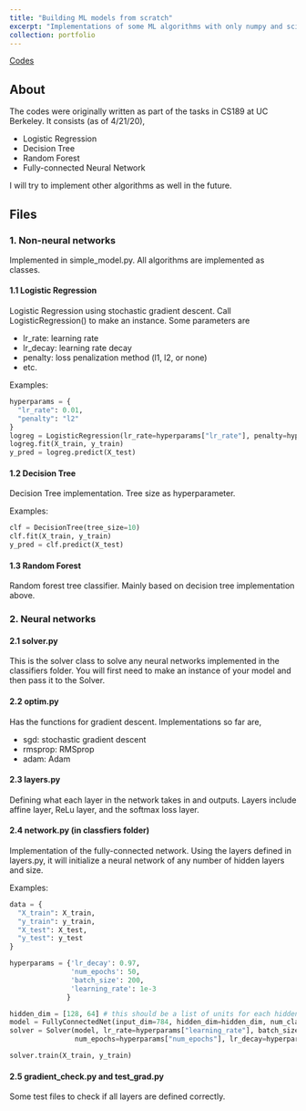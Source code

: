 ```yaml
---
title: "Building ML models from scratch"
excerpt: "Implementations of some ML algorithms with only numpy and scipy"
collection: portfolio
---
```


[Codes](https://github.com/akarimoon/simple-nn)

## About
The codes were originally written as part of the tasks in CS189 at UC Berkeley. It consists (as of 4/21/20),

* Logistic Regression
* Decision Tree
* Random Forest
* Fully-connected Neural Network

I will try to implement other algorithms as well in the future.

## Files

### 1. Non-neural networks
Implemented in simple_model.py. All algorithms are implemented as classes.
#### 1.1 Logistic Regression
Logistic Regression using stochastic gradient descent. Call LogisticRegression() to make an instance. Some parameters are
- lr_rate: learning rate
- lr_decay: learning rate decay
- penalty: loss penalization method (l1, l2, or none)
- etc.

Examples:
```python
hyperparams = {
  "lr_rate": 0.01,
  "penalty": "l2"
}
logreg = LogisticRegression(lr_rate=hyperparams["lr_rate"], penalty=hyperparams["penalty"])
logreg.fit(X_train, y_train)
y_pred = logreg.predict(X_test)
```

#### 1.2 Decision Tree
Decision Tree implementation. Tree size as hyperparameter.

Examples:
```python
clf = DecisionTree(tree_size=10)
clf.fit(X_train, y_train)
y_pred = clf.predict(X_test)
```

#### 1.3 Random Forest
Random forest tree classifier. Mainly based on decision tree implementation above.

### 2. Neural networks
#### 2.1 solver.py
This is the solver class to solve any neural networks implemented in the classifiers folder. You will first need to make an instance of your model and then pass it to the Solver.

#### 2.2 optim.py
Has the functions for gradient descent. Implementations so far are,
- sgd: stochastic gradient descent
- rmsprop: RMSprop
- adam: Adam

#### 2.3 layers.py
Defining what each layer in the network takes in and outputs. Layers include affine layer, ReLu layer, and the softmax loss layer.

#### 2.4 network.py (in classfiers folder)
Implementation of the fully-connected network. Using the layers defined in layers.py, it will initialize a neural network of any number of hidden layers and size.

Examples:
```python
data = {
  "X_train": X_train,
  "y_train": y_train,
  "X_test": X_test,
  "y_test": y_test
}

hyperparams = {'lr_decay': 0.97,
               'num_epochs': 50,
               'batch_size': 200,
               'learning_rate': 1e-3
              }

hidden_dim = [128, 64] # this should be a list of units for each hiddent layer
model = FullyConnectedNet(input_dim=784, hidden_dim=hidden_dim, num_classes=10)
solver = Solver(model, lr_rate=hyperparams["learning_rate"], batch_size=hyperparams["batch_size"],
                num_epochs=hyperparams["num_epochs"], lr_decay=hyperparams["lr_decay"])

solver.train(X_train, y_train)
```

#### 2.5 gradient_check.py and test_grad.py
Some test files to check if all layers are defined correctly.
